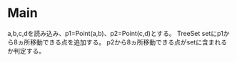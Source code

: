 # Main
a,b,c,dを読み込み、p1=Point(a,b)、p2=Point(c,d)とする。
TreeSet<Point> setにp1から8ヵ所移動できる点を追加する。
p2から8ヵ所移動できる点がsetに含まれるか判定する。
